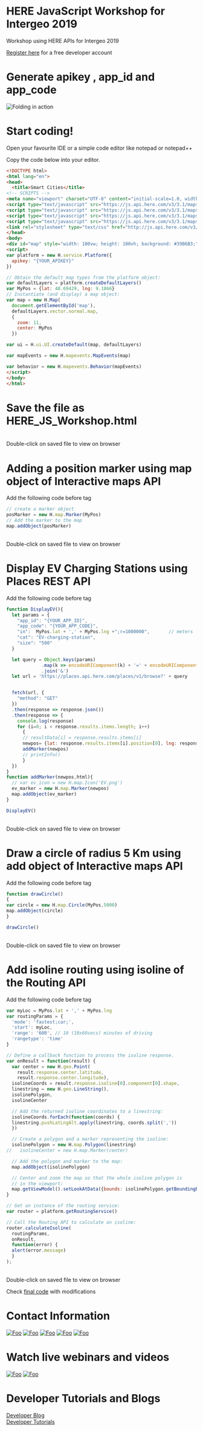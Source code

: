 # HERE JavaScript Workshop for Intergeo 2019
Workshop using HERE APIs for Intergeo 2019

[Register here](http://developer.here.com/events/community-germany-intergeo19) for a free developer account</br>
# Generate apikey , app_id and app_code
![Folding in action](https://github.com/kuberaspeaking/Intergeo/blob/master/img/register.gif)

# Start coding!

Open your favourite IDE or a simple code editor like notepad or notepad++

Copy the code below into your editor.

``` html
<!DOCTYPE html>
<html lang="en">
<head>
  <title>Smart Cities</title>
<!-- SCRIPTS -->
<meta name="viewport" charset="UTF-8" content="initial-scale=1.0, width=device-width" />
<script type="text/javascript" src="https://js.api.here.com/v3/3.1/mapsjs-core.js"></script>
<script type="text/javascript" src="https://js.api.here.com/v3/3.1/mapsjs-service.js"></script>
<script type="text/javascript" src="https://js.api.here.com/v3/3.1/mapsjs-ui.js"></script>
<script type="text/javascript" src="https://js.api.here.com/v3/3.1/mapsjs-mapevents.js"></script>
<link rel="stylesheet" type="text/css" href="http://js.api.here.com/v3/3.1/mapsjs-ui.css"/>
</head>
<body>
<div id="map" style="width: 100vw; height: 100vh; background: #39B6B3;" ></div> 
<script>
var platform = new H.service.Platform({
  apikey: "{YOUR_APIKEY}"
})

// Obtain the default map types from the platform object:
var defaultLayers = platform.createDefaultLayers()
var MyPos = {lat: 48.69429, lng: 9.1866}
// Instantiate (and display) a map object:
var map = new H.Map(
  document.getElementById('map'),
  defaultLayers.vector.normal.map,
  {
    zoom: 11,
    center: MyPos
  })

var ui = H.ui.UI.createDefault(map, defaultLayers)

var mapEvents = new H.mapevents.MapEvents(map)

var behavior = new H.mapevents.Behavior(mapEvents)
</script>
</body>
</html>
```
# Save the file as HERE_JS_Workshop.html

</br> Double-click on saved file to view on browser

# Adding a position marker using map object of Interactive maps API
Add the following code before </script> tag

```javascript
// create a marker object
posMarker = new H.map.Marker(MyPos)
// Add the marker to the map 
map.addObject(posMarker)
```
</br> Double-click on saved file to view on browser

# Display EV Charging Stations using Places REST API
Add the following code before </script> tag
```javascript
function DisplayEV(){
  let params = {
    "app_id": "{YOUR_APP_ID}",
    "app_code": "{YOUR_APP_CODE}",
    "in":  MyPos.lat + ',' + MyPos.lng +";r=1000000",       // meters
    "cat": "EV-charging-station",
    "size": "500"
  }

  let query = Object.keys(params)
             .map(k => encodeURIComponent(k) + '=' + encodeURIComponent(params[k]))
             .join('&')
  let url = 'https://places.api.here.com/places/v1/browse?' + query


  fetch(url, {
    "method": "GET"
  })
  .then(response => response.json())
  .then(response => {
    console.log(response)
    for (i=0; i < response.results.items.length; i++)
      {  
      // resultData[i] = response.results.items[i]
      newpos= {lat: response.results.items[i].position[0], lng: response.results.items[i].position[1]}
      addMarker(newpos)
      // printInfo()
      } 
  })
}
function addMarker(newpos,html){
  // var ev_icon = new H.map.Icon('EV.png')
  ev_marker = new H.map.Marker(newpos)
  map.addObject(ev_marker)
}

DisplayEV()
```
</br> Double-click on saved file to view on browser

# Draw a circle of radius 5 Km using add object of Interactive maps API
Add the following code before </script> tag

```javascript
function drawCircle()
{
var circle = new H.map.Circle(MyPos,5000)
map.addObject(circle)
}

drawCircle()
```
</br> Double-click on saved file to view on browser

# Add isoline routing using isoline of the Routing API
Add the following code before </script> tag

```javascript
var myLoc = MyPos.lat + ',' + MyPos.lng
var routingParams = {
  'mode': 'fastest;car;',
  'start': myLoc,
  'range': '600', // 10 (10x60secs) minutes of driving 
  'rangetype': 'time'
}

// Define a callback function to process the isoline response.
var onResult = function(result) {
  var center = new H.geo.Point(
    result.response.center.latitude,
    result.response.center.longitude),
  isolineCoords = result.response.isoline[0].component[0].shape,
  linestring = new H.geo.LineString(),
  isolinePolygon,
  isolineCenter

  // Add the returned isoline coordinates to a linestring:
  isolineCoords.forEach(function(coords) {
  linestring.pushLatLngAlt.apply(linestring, coords.split(','))
  })

  // Create a polygon and a marker representing the isoline:
  isolinePolygon = new H.map.Polygon(linestring)
//   isolineCenter = new H.map.Marker(center)

  // Add the polygon and marker to the map:
  map.addObject(isolinePolygon)

  // Center and zoom the map so that the whole isoline polygon is
  // in the viewport:
  map.getViewModel().setLookAtData({bounds: isolinePolygon.getBoundingBox()})
}

// Get an instance of the routing service:
var router = platform.getRoutingService()

// Call the Routing API to calculate an isoline:
router.calculateIsoline(
  routingParams,
  onResult,
  function(error) {
  alert(error.message)
  }
);
```
</br> Double-click on saved file to view on browser

Check [final code](/index.html) with modifications

# Contact Information
[![Foo](https://www.gettingstamped.com/wp-content/uploads/2015/02/Twitter-Logo.png)](https://twitter.com/heredev) 
[![Foo](https://dl2.macupdate.com/images/icons128/50617.png?d=1489440003)](https://heredev.slack.com/) 
[![Foo](https://cdn.sstatic.net/Sites/stackoverflow/company/img/logos/so/so-icon.png?v=c78bd457575a)](https://stackoverflow.com/questions/tagged/here-api)
[![Foo](http://www.markwk.com/images/github_logo.png)](https://github.com/heremaps)
[![Foo](https://cdn3.iconfinder.com/data/icons/ultimate-social/150/18_email-128.png)](mapcreator@here.com) 

# Watch live webinars and videos

[![Foo](http://howtofilmschool.com/wp-content/uploads/2015/08/twitch-logo-150x150.png)](https://www.twitch.tv/heredev) 
[![Foo](http://logok.org/wp-content/uploads/2014/08/Youtube-logo-2017-150x150.png)](https://www.youtube.com/heremaps) 

# Developer Tutorials and Blogs
[Developer Blog](https://developer.here.com/blog) 
</br>
[Developer Tutorials](https://developer.here.com/tutorials)




